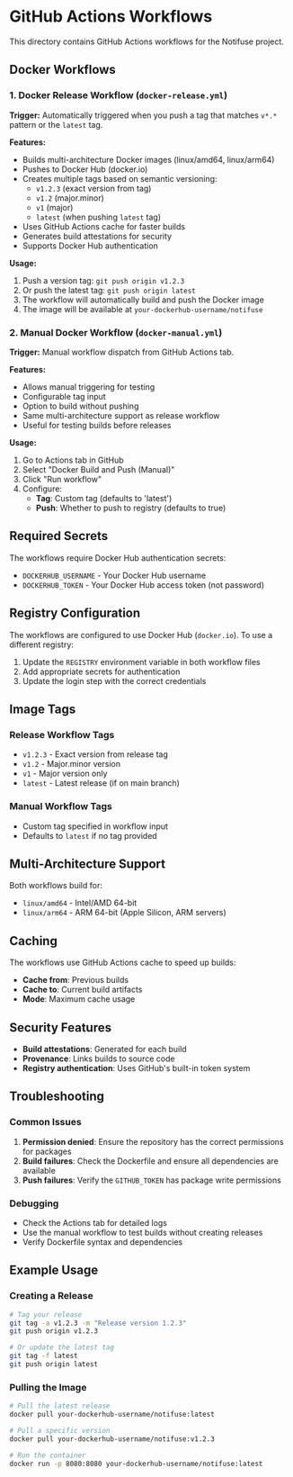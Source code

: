 # GitHub Actions Workflows

This directory contains GitHub Actions workflows for the Notifuse project.

## Docker Workflows

### 1. Docker Release Workflow (`docker-release.yml`)

**Trigger:** Automatically triggered when you push a tag that matches `v*.*` pattern or the `latest` tag.

**Features:**

- Builds multi-architecture Docker images (linux/amd64, linux/arm64)
- Pushes to Docker Hub (docker.io)
- Creates multiple tags based on semantic versioning:
  - `v1.2.3` (exact version from tag)
  - `v1.2` (major.minor)
  - `v1` (major)
  - `latest` (when pushing `latest` tag)
- Uses GitHub Actions cache for faster builds
- Generates build attestations for security
- Supports Docker Hub authentication

**Usage:**

1. Push a version tag: `git push origin v1.2.3`
2. Or push the latest tag: `git push origin latest`
3. The workflow will automatically build and push the Docker image
4. The image will be available at `your-dockerhub-username/notifuse`

### 2. Manual Docker Workflow (`docker-manual.yml`)

**Trigger:** Manual workflow dispatch from GitHub Actions tab.

**Features:**

- Allows manual triggering for testing
- Configurable tag input
- Option to build without pushing
- Same multi-architecture support as release workflow
- Useful for testing builds before releases

**Usage:**

1. Go to Actions tab in GitHub
2. Select "Docker Build and Push (Manual)"
3. Click "Run workflow"
4. Configure:
   - **Tag**: Custom tag (defaults to 'latest')
   - **Push**: Whether to push to registry (defaults to true)

## Required Secrets

The workflows require Docker Hub authentication secrets:

- `DOCKERHUB_USERNAME` - Your Docker Hub username
- `DOCKERHUB_TOKEN` - Your Docker Hub access token (not password)

## Registry Configuration

The workflows are configured to use Docker Hub (`docker.io`). To use a different registry:

1. Update the `REGISTRY` environment variable in both workflow files
2. Add appropriate secrets for authentication
3. Update the login step with the correct credentials

## Image Tags

### Release Workflow Tags

- `v1.2.3` - Exact version from release tag
- `v1.2` - Major.minor version
- `v1` - Major version only
- `latest` - Latest release (if on main branch)

### Manual Workflow Tags

- Custom tag specified in workflow input
- Defaults to `latest` if no tag provided

## Multi-Architecture Support

Both workflows build for:

- `linux/amd64` - Intel/AMD 64-bit
- `linux/arm64` - ARM 64-bit (Apple Silicon, ARM servers)

## Caching

The workflows use GitHub Actions cache to speed up builds:

- **Cache from**: Previous builds
- **Cache to**: Current build artifacts
- **Mode**: Maximum cache usage

## Security Features

- **Build attestations**: Generated for each build
- **Provenance**: Links builds to source code
- **Registry authentication**: Uses GitHub's built-in token system

## Troubleshooting

### Common Issues

1. **Permission denied**: Ensure the repository has the correct permissions for packages
2. **Build failures**: Check the Dockerfile and ensure all dependencies are available
3. **Push failures**: Verify the `GITHUB_TOKEN` has package write permissions

### Debugging

- Check the Actions tab for detailed logs
- Use the manual workflow to test builds without creating releases
- Verify Dockerfile syntax and dependencies

## Example Usage

### Creating a Release

```bash
# Tag your release
git tag -a v1.2.3 -m "Release version 1.2.3"
git push origin v1.2.3

# Or update the latest tag
git tag -f latest
git push origin latest
```

### Pulling the Image

```bash
# Pull the latest release
docker pull your-dockerhub-username/notifuse:latest

# Pull a specific version
docker pull your-dockerhub-username/notifuse:v1.2.3

# Run the container
docker run -p 8080:8080 your-dockerhub-username/notifuse:latest
```
